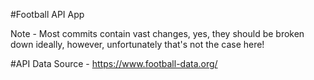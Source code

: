 #Football API App

Note - Most commits contain vast changes, yes, they should be broken down ideally, however, unfortunately that's not the case here!

#API Data Source - https://www.football-data.org/
